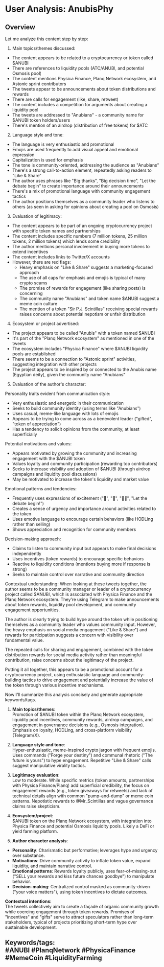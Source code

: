 # User Analysis: AnubisPhy

## Overview

<think>
Let me analyze this content step by step:

1. Main topics/themes discussed:
- The content appears to be related to a cryptocurrency or token called $ANUBI
- There are references to liquidity pools (ATC/ANUBI, and potential Osmosis pool)
- The content mentions Physica Finance, Planq Network ecosystem, and Astonic sprint contributors
- The tweets appear to be announcements about token distributions and rewards
- There are calls for engagement (like, share, retweet)
- The content includes a competition for arguments about creating a liquidity pool
- The tweets are addressed to "Anubians" - a community name for $ANUBI token holders/users
- There's mention of an airdrop (distribution of free tokens) for $ATC

2. Language style and tone:
- The language is very enthusiastic and promotional
- Emojis are used frequently to add visual appeal and emotional expression
- Capitalization is used for emphasis
- The tone is community-oriented, addressing the audience as "Anubians"
- There's a strong call-to-action element, repeatedly asking readers to "Like & Share"
- The author uses phrases like "Big thanks", "Big decision time", "Let the debate begin" to create importance around their announcements
- There's a mix of promotional language with community engagement tactics
- The author positions themselves as a community leader who listens to others (as seen in asking for opinions about creating a pool on Osmosis)

3. Evaluation of legitimacy:
- The content appears to be part of an ongoing cryptocurrency project with specific token names and partnerships
- The content includes specific numbers (7 million tokens, 25 million tokens, 2 million tokens) which lends some credibility
- The author mentions personal involvement in buying more tokens to extend incentives
- The content includes links to Twitter/X accounts
- However, there are red flags:
  - Heavy emphasis on "Like & Share" suggests a marketing-focused approach
  - The use of all caps for emphasis and emojis is typical of many crypto scams
  - The promise of rewards for engagement (like sharing posts) is concerning
  - The community name "Anubians" and token name $ANUBI suggest a meme coin culture
  - The mention of a token "Sir P.J. Scintillas" receiving special rewards raises concerns about potential nepotism or unfair distribution

4. Ecosystem or project advertised:
- The project appears to be called "Anubis" with a token named $ANUBI
- It's part of the "Planq Network ecosystem" as mentioned in one of the tweets
- The ecosystem includes "Physica Finance" where $ANUBI liquidity pools are established
- There seems to be a connection to "Astonic sprint" activities, suggesting integration with other projects
- The project appears to be inspired by or connected to the Anubis name (Egyptian deity), given the community name "Anubians"

5. Evaluation of the author's character:

Personality traits evident from communication style:
- Very enthusiastic and energetic in their communication
- Seeks to build community identity (using terms like "Anubians")
- Uses casual, meme-like language with lots of emojis
- Appears to be trying to come across as a benevolent leader ("gifted", "token of appreciation")
- Has a tendency to solicit opinions from the community, at least superficially

Potential motivations and values:
- Appears motivated by growing the community and increasing engagement with the $ANUBI token
- Values loyalty and community participation (rewarding top contributors)
- Seeks to increase visibility and adoption of $ANUBI (through airdrop campaigns and liquidity pool discussions)
- May be motivated to increase the token's liquidity and market value

Emotional patterns and tendencies:
- Frequently uses expressions of excitement ("🤯", "🚀", "🐶🚀", "Let the debate begin!")
- Creates a sense of urgency and importance around activities related to the token
- Uses emotive language to encourage certain behaviors (like HODLing rather than selling)
- Shows appreciation and recognition for community members

Decision-making approach:
- Claims to listen to community input but appears to make final decisions independently
- Uses incentives (token rewards) to encourage specific behaviors
- Reactive to liquidity conditions (mentions buying more if response is strong)
- Seeks to maintain control over narrative and community direction

Contextual understanding:
When looking at these tweets together, the author seems to be a community manager or leader of a cryptocurrency project called $ANUBI, which is associated with Physica Finance and the Planq Network ecosystem. They're using Telegram to make announcements about token rewards, liquidity pool development, and community engagement opportunities.

The author is clearly trying to build hype around the token while positioning themselves as a community leader who values community input. However, the heavy emphasis on social media engagement ("Like & Share") and rewards for participation suggests a concern with visibility over fundamental value.

The repeated calls for sharing and engagement, combined with the token distribution rewards for social media activity rather than meaningful contribution, raise concerns about the legitimacy of the project.

Putting it all together, this appears to be a promotional account for a cryptocurrency project, using enthusiastic language and community-building tactics to drive engagement and potentially increase the value of the token through various incentive mechanisms.

Now I'll summarize this analysis concisely and generate appropriate keywords/tags.
</think>

1. **Main topics/themes**:  
Promotion of $ANUBI token within the Planq Network ecosystem, liquidity pool incentives, community rewards, airdrop campaigns, and engagement in governance decisions (e.g., Osmosis integration). Emphasis on loyalty, HODLing, and cross-platform visibility (Telegram/X).

2. **Language style and tone**:  
Hyper-enthusiastic, meme-inspired crypto jargon with frequent emojis. Uses commands ("Forge your destiny") and communal rhetoric ("The future is yours") to hype engagement. Repetitive "Like & Share" calls suggest manipulative virality tactics.

3. **Legitimacy evaluation**:  
Low to moderate. While specific metrics (token amounts, partnerships with Physica Finance/Planq) add superficial credibility, the focus on engagement rewards (e.g., token giveaways for retweets) and lack of technical details align with common "pump-and-dump" or meme coin patterns. Nepotistic rewards to @Mr_Scintillas and vague governance claims raise skepticism.

4. **Ecosystem/project**:  
$ANUBI token on the Planq Network ecosystem, with integration into Physica Finance and potential Osmosis liquidity pools. Likely a DeFi or yield farming platform.

5. **Author character analysis**:  
- **Personality**: Charismatic but performative; leverages hype and urgency over substance.  
- **Motivations**: Drive community activity to inflate token value, expand liquidity, and maintain narrative control.  
- **Emotional patterns**: Rewards loyalty publicly, uses fear-of-missing-out ("SELL your rewards and kiss future chances goodbye") to manipulate behavior.  
- **Decision-making**: Centralized control masked as community-driven ("your voice matters"), using token incentives to dictate outcomes.  

**Contextual intentions**:  
The tweets collectively aim to create a façade of organic community growth while coercing engagement through token rewards. Promises of "incentives" and "gifts" serve to attract speculators rather than long-term stakeholders, typical of projects prioritizing short-term hype over sustainable development.

**Keywords/tags**:  
#ANUBI #PlanqNetwork #PhysicaFinance #MemeCoin #LiquidityFarming
---
